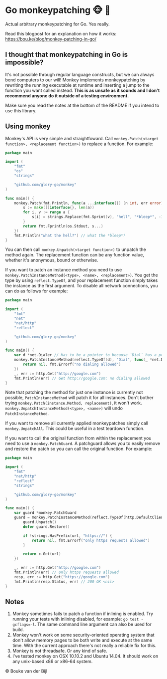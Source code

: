 # Go monkeypatching :monkey_face: :monkey:

Actual arbitrary monkeypatching for Go. Yes really.

Read this blogpost for an explanation on how it works: https://bou.ke/blog/monkey-patching-in-go/

## I thought that monkeypatching in Go is impossible?

It's not possible through regular language constructs, but we can always bend computers to our will! Monkey implements monkeypatching by rewriting the running executable at runtime and inserting a jump to the function you want called instead. **This is as unsafe as it sounds and I don't recommend anyone do it outside of a testing environment.**

Make sure you read the notes at the bottom of the README if you intend to use this library.

## Using monkey

Monkey's API is very simple and straightfoward. Call `monkey.Patch(<target function>, <replacement function>)` to replace a function. For example:

```go
package main

import (
	"fmt"
	"os"
	"strings"

	"github.com/glory-go/monkey"
)

func main() {
	monkey.Patch(fmt.Println, func(a ...interface{}) (n int, err error) {
		s := make([]interface{}, len(a))
		for i, v := range a {
			s[i] = strings.Replace(fmt.Sprint(v), "hell", "*bleep*", -1)
		}
		return fmt.Fprintln(os.Stdout, s...)
	})
	fmt.Println("what the hell?") // what the *bleep*?
}
```

You can then call `monkey.Unpatch(<target function>)` to unpatch the method again. The replacement function can be any function value, whether it's anonymous, bound or otherwise.

If you want to patch an instance method you need to use `monkey.PatchInstanceMethod(<type>, <name>, <replacement>)`. You get the type by using `reflect.TypeOf`, and your replacement function simply takes the instance as the first argument. To disable all network connections, you can do as follows for example:

```go
package main

import (
	"fmt"
	"net"
	"net/http"
	"reflect"

	"github.com/glory-go/monkey"
)

func main() {
	var d *net.Dialer // Has to be a pointer to because `Dial` has a pointer receiver
	monkey.PatchInstanceMethod(reflect.TypeOf(d), "Dial", func(_ *net.Dialer, _, _ string) (net.Conn, error) {
		return nil, fmt.Errorf("no dialing allowed")
	})
	_, err := http.Get("http://google.com")
	fmt.Println(err) // Get http://google.com: no dialing allowed
}

```

Note that patching the method for just one instance is currently not possible, `PatchInstanceMethod` will patch it for all instances. Don't bother trying `monkey.Patch(instance.Method, replacement)`, it won't work. `monkey.UnpatchInstanceMethod(<type>, <name>)` will undo `PatchInstanceMethod`.

If you want to remove all currently applied monkeypatches simply call `monkey.UnpatchAll`. This could be useful in a test teardown function.

If you want to call the original function from within the replacement you need to use a `monkey.PatchGuard`. A patchguard allows you to easily remove and restore the patch so you can call the original function. For example:

```go
package main

import (
	"fmt"
	"net/http"
	"reflect"
	"strings"

	"github.com/glory-go/monkey"
)

func main() {
	var guard *monkey.PatchGuard
	guard = monkey.PatchInstanceMethod(reflect.TypeOf(http.DefaultClient), "Get", func(c *http.Client, url string) (*http.Response, error) {
		guard.Unpatch()
		defer guard.Restore()

		if !strings.HasPrefix(url, "https://") {
			return nil, fmt.Errorf("only https requests allowed")
		}

		return c.Get(url)
	})

	_, err := http.Get("http://google.com")
	fmt.Println(err) // only https requests allowed
	resp, err := http.Get("https://google.com")
	fmt.Println(resp.Status, err) // 200 OK <nil>
}
```

## Notes

1. Monkey sometimes fails to patch a function if inlining is enabled. Try running your tests with inlining disabled, for example: `go test -gcflags=-l`. The same command line argument can also be used for build.
2. Monkey won't work on some security-oriented operating system that don't allow memory pages to be both write and execute at the same time. With the current approach there's not really a reliable fix for this.
3. Monkey is not threadsafe. Or any kind of safe.
4. I've tested monkey on OSX 10.10.2 and Ubuntu 14.04. It should work on any unix-based x86 or x86-64 system.

© Bouke van der Bijl
